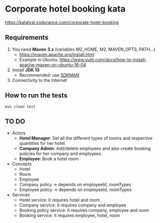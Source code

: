 # Corporate hotel booking kata
https://katalyst.codurance.com/corporate-hotel-booking

## Requirements
1. You need **Maven 3.x** (variables M2_HOME, M2, MAVEN_OPTS, PATH...)
   * https://maven.apache.org/install.html
   * Example in Ubuntu: https://www.vultr.com/docs/how-to-install-apache-maven-on-ubuntu-16-04
2. Install **JDK 13**
   * Recommended: use [SDKMAN](https://sdkman.io/) 
3. Connectivity to the Internet

## How to run the tests
`mvn clean test`

## TO DO
* Actors
    * **Hotel Manager**: Set all the different types of rooms and respective quantities for her hotel.
    * **Company Admin**: Add/delete employees and also create booking policies for her company and employees.
    * **Employee**: Book a hotel room
* Concepts
    * Hotel
    * Room
    * Employee
    * Company policy -> depends on employeeId, roomTypes
    * Employee policy -> depends on employeeId, roomTypes
* Services
    * Hotel service: it requires hotel and room
    * Company service: it requires company and employee
    * Booking policy service: it requires company, employee and room
    * Booking service: it requires employee, hotel, room